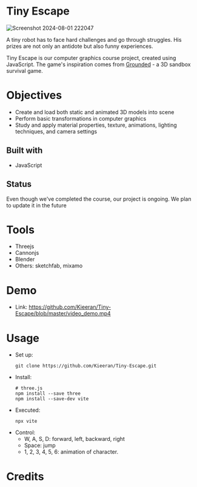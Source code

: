 # Tiny Escape

![Screenshot 2024-08-01 222047](https://github.com/user-attachments/assets/2224db83-1db2-41a9-b8f4-636f8ae199e5)

A tiny robot has to face hard challenges and go through struggles. His prizes are not only an antidote but also funny experiences.

Tiny Escape is our computer graphics course project, created using JavaScript. The game's inspiration comes from [Grounded](https://store.steampowered.com/app/962130/Grounded/) - a 3D sandbox survival game.

# Objectives
- Create and load both static and animated 3D models into scene
- Perform basic transformations in computer graphics
- Study and apply material properties, texture, animations, lighting techniques, and camera settings

## Built with
- JavaScript

## Status
Even though we've completed the course, our project is ongoing. We plan to update it in the future

# Tools
- Threejs
- Cannonjs
- Blender
- Others: sketchfab, mixamo

# Demo
- Link: https://github.com/Kieeran/Tiny-Escape/blob/master/video_demo.mp4
  
# Usage
- Set up:
  ```
  git clone https://github.com/Kieeran/Tiny-Escape.git
  ```
- Install:
  ```
  # three.js
  npm install --save three
  npm install --save-dev vite
  ```
- Executed:
  ```
  npx vite
  ```
- Control:
  + W, A, S, D: forward, left, backward, right
  + Space: jump
  + 1, 2, 3, 4, 5, 6: animation of character.

# Credits

